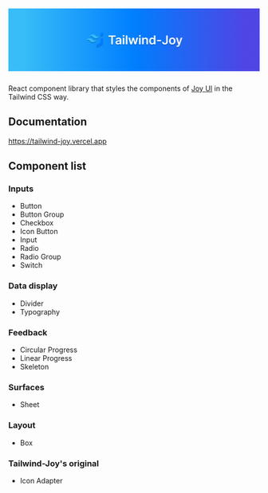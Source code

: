 # ![tailwind-joy](https://github.com/ony3000/tailwind-joy/blob/master/.github/banner.jpg)

React component library that styles the components of [Joy UI](https://mui.com/joy-ui/getting-started/) in the Tailwind CSS way.

## Documentation

https://tailwind-joy.vercel.app

## Component list

### Inputs

- Button
- Button Group
- Checkbox
- Icon Button
- Input
- Radio
- Radio Group
- Switch

### Data display

- Divider
- Typography

### Feedback

- Circular Progress
- Linear Progress
- Skeleton

### Surfaces

- Sheet

### Layout

- Box

### Tailwind-Joy's original

- Icon Adapter
